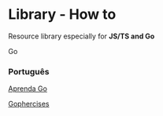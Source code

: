 # Library - How to
Resource library especially for **JS/TS and Go**

Go

### Português

[Aprenda Go](https://www.youtube.com/playlist?list=PLCKpcjBB_VlBsxJ9IseNxFllf-UFEXOdg)

[Gophercises](https://gophercises.com/)
